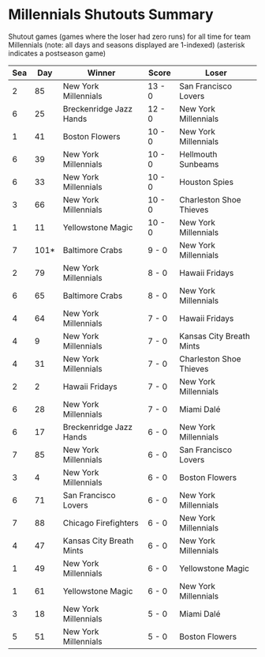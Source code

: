 # Millennials Shutouts Summary



Shutout games (games where the loser had zero runs) for all time for team Millennials (note: all days and seasons displayed are 1-indexed) (asterisk indicates a postseason game)


| Sea | Day | Winner | Score | Loser | 
| ------ |------ |------ |------ |------ |
| 2 | 85 | New York Millennials | 13 - 0 | San Francisco Lovers | 
| 6 | 25 | Breckenridge Jazz Hands | 12 - 0 | New York Millennials | 
| 1 | 41 | Boston Flowers | 10 - 0 | New York Millennials | 
| 6 | 39 | New York Millennials | 10 - 0 | Hellmouth Sunbeams | 
| 6 | 33 | New York Millennials | 10 - 0 | Houston Spies | 
| 3 | 66 | New York Millennials | 10 - 0 | Charleston Shoe Thieves | 
| 1 | 11 | Yellowstone Magic | 10 - 0 | New York Millennials | 
| 7 | 101* | Baltimore Crabs | 9 - 0 | New York Millennials | 
| 2 | 79 | New York Millennials | 8 - 0 | Hawaii Fridays | 
| 6 | 65 | Baltimore Crabs | 8 - 0 | New York Millennials | 
| 4 | 64 | New York Millennials | 7 - 0 | Hawaii Fridays | 
| 4 | 9 | New York Millennials | 7 - 0 | Kansas City Breath Mints | 
| 4 | 31 | New York Millennials | 7 - 0 | Charleston Shoe Thieves | 
| 2 | 2 | Hawaii Fridays | 7 - 0 | New York Millennials | 
| 6 | 28 | New York Millennials | 7 - 0 | Miami Dalé | 
| 6 | 17 | Breckenridge Jazz Hands | 6 - 0 | New York Millennials | 
| 7 | 85 | New York Millennials | 6 - 0 | San Francisco Lovers | 
| 3 | 4 | New York Millennials | 6 - 0 | Boston Flowers | 
| 6 | 71 | San Francisco Lovers | 6 - 0 | New York Millennials | 
| 7 | 88 | Chicago Firefighters | 6 - 0 | New York Millennials | 
| 4 | 47 | Kansas City Breath Mints | 6 - 0 | New York Millennials | 
| 1 | 49 | New York Millennials | 6 - 0 | Yellowstone Magic | 
| 1 | 61 | Yellowstone Magic | 6 - 0 | New York Millennials | 
| 3 | 18 | New York Millennials | 5 - 0 | Miami Dalé | 
| 5 | 51 | New York Millennials | 5 - 0 | Boston Flowers | 


